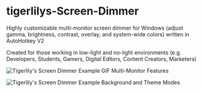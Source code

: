 # tigerlilys-Screen-Dimmer
Highly customizable multi-monitor screen dimmer for Windows (adjust gamma, brightness, contrast, overlay, and system-wide colors) written in AutoHotkey V2

Created for those working in low-light and no-light environments (e.g. Developers, Students, Gamers, Digital Editors, Content Creators, Marketers)

![Tigerlily's Screen Dimmer Example GIF Multi-Monitor Features](https://i.imgur.com/XYDM6Oh.gif)

![Tigerlily's Screen Dimmer Example Background and Theme Modes](https://i.imgur.com/ZiKSyWI.gif)
